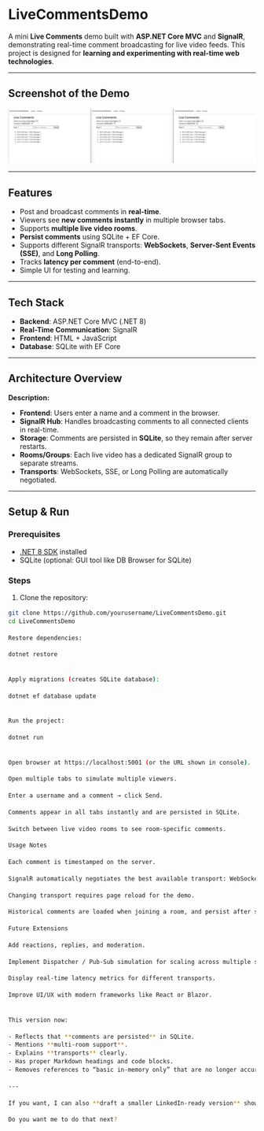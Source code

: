 ﻿# LiveCommentsDemo

A mini **Live Comments** demo built with **ASP.NET Core MVC** and **SignalR**, demonstrating real-time comment broadcasting for live video feeds. This project is designed for **learning and experimenting with real-time web technologies**.

---

## Screenshot of the Demo
![Live Comments Demo Screenshot](./docs/Screenshot.png)

---

## Features

- Post and broadcast comments in **real-time**.  
- Viewers see **new comments instantly** in multiple browser tabs.  
- Supports **multiple live video rooms**.  
- **Persist comments** using SQLite + EF Core.  
- Supports different SignalR transports: **WebSockets**, **Server-Sent Events (SSE)**, and **Long Polling**.  
- Tracks **latency per comment** (end-to-end).  
- Simple UI for testing and learning.

---

## Tech Stack

- **Backend**: ASP.NET Core MVC (.NET 8)  
- **Real-Time Communication**: SignalR  
- **Frontend**: HTML + JavaScript  
- **Database**: SQLite with EF Core

---

## Architecture Overview


**Description:**  
- **Frontend**: Users enter a name and a comment in the browser.  
- **SignalR Hub**: Handles broadcasting comments to all connected clients in real-time.  
- **Storage**: Comments are persisted in **SQLite**, so they remain after server restarts.  
- **Rooms/Groups**: Each live video has a dedicated SignalR group to separate streams.  
- **Transports**: WebSockets, SSE, or Long Polling are automatically negotiated.

---

## Setup & Run

### Prerequisites

- [.NET 8 SDK](https://dotnet.microsoft.com/en-us/download/dotnet/8.0) installed  
- SQLite (optional: GUI tool like DB Browser for SQLite)

### Steps

1. Clone the repository:

```bash
git clone https://github.com/yourusername/LiveCommentsDemo.git
cd LiveCommentsDemo

Restore dependencies:

dotnet restore


Apply migrations (creates SQLite database):

dotnet ef database update


Run the project:

dotnet run


Open browser at https://localhost:5001 (or the URL shown in console).

Open multiple tabs to simulate multiple viewers.

Enter a username and a comment → click Send.

Comments appear in all tabs instantly and are persisted in SQLite.

Switch between live video rooms to see room-specific comments.

Usage Notes

Each comment is timestamped on the server.

SignalR automatically negotiates the best available transport: WebSockets → SSE → Long Polling.

Changing transport requires page reload for the demo.

Historical comments are loaded when joining a room, and persist after server restarts.

Future Extensions

Add reactions, replies, and moderation.

Implement Dispatcher / Pub-Sub simulation for scaling across multiple servers.

Display real-time latency metrics for different transports.

Improve UI/UX with modern frameworks like React or Blazor.


This version now:

- Reflects that **comments are persisted** in SQLite.  
- Mentions **multi-room support**.  
- Explains **transports** clearly.  
- Has proper Markdown headings and code blocks.  
- Removes references to “basic in-memory only” that are no longer accurate.  

---

If you want, I can also **draft a smaller LinkedIn-ready version** showing your hands-on demo with a screenshot and highlighting **what you learned from SSE/WebSocket/Polling comparison**. This will make the post look more professional despite it being a mini project.  

Do you want me to do that next?